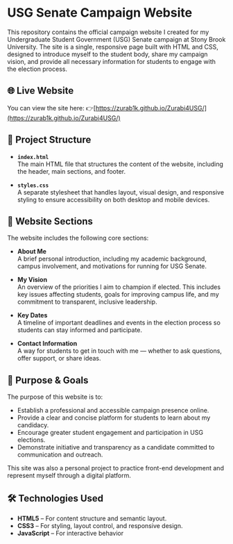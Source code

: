 # USG Senate Campaign Website

This repository contains the official campaign website I created for my Undergraduate Student Government (USG) Senate campaign at Stony Brook University. The site is a single, responsive page built with HTML and CSS, designed to introduce myself to the student body, share my campaign vision, and provide all necessary information for students to engage with the election process.

## 🌐 Live Website

You can view the site here: 👉[https://zurab1k.github.io/Zurabi4USG/](https://zurab1k.github.io/Zurabi4USG/)

## 📁 Project Structure

- **`index.html`**  
  The main HTML file that structures the content of the website, including the header, main sections, and footer.

- **`styles.css`**  
  A separate stylesheet that handles layout, visual design, and responsive styling to ensure accessibility on both desktop and mobile devices.

## 📌 Website Sections

The website includes the following core sections:

- **About Me**  
  A brief personal introduction, including my academic background, campus involvement, and motivations for running for USG Senate.

- **My Vision**  
  An overview of the priorities I aim to champion if elected. This includes key issues affecting students, goals for improving campus life, and my commitment to transparent, inclusive leadership.

- **Key Dates**  
  A timeline of important deadlines and events in the election process so students can stay informed and participate.

- **Contact Information**  
  A way for students to get in touch with me — whether to ask questions, offer support, or share ideas.

## 🎯 Purpose & Goals

The purpose of this website is to:

- Establish a professional and accessible campaign presence online.
- Provide a clear and concise platform for students to learn about my candidacy.
- Encourage greater student engagement and participation in USG elections.
- Demonstrate initiative and transparency as a candidate committed to communication and outreach.

This site was also a personal project to practice front-end development and represent myself through a digital platform.

## 🛠️ Technologies Used

- **HTML5** – For content structure and semantic layout.
- **CSS3** – For styling, layout control, and responsive design.
- **JavaScript** – For interactive behavior


